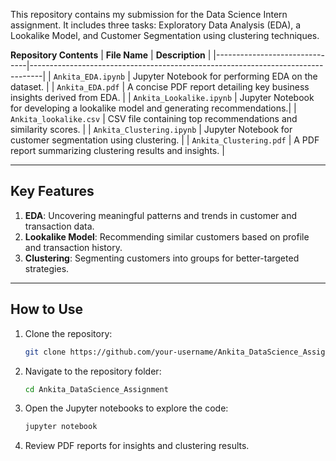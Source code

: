 This repository contains my submission for the Data Science Intern assignment. It includes three tasks: Exploratory Data Analysis (EDA), a Lookalike Model, and Customer Segmentation using clustering techniques.

 **Repository Contents**
| **File Name**                | **Description**                                                                 |
|-------------------------------|---------------------------------------------------------------------------------|
| `Ankita_EDA.ipynb`         | Jupyter Notebook for performing EDA on the dataset.                            |
| `Ankita_EDA.pdf`           | A concise PDF report detailing key business insights derived from EDA.          |
| `Ankita_Lookalike.ipynb`   | Jupyter Notebook for developing a lookalike model and generating recommendations.|
| `Ankita_lookalike.csv`     | CSV file containing top recommendations and similarity scores.                  |
| `Ankita_Clustering.ipynb`  | Jupyter Notebook for customer segmentation using clustering.                    |
| `Ankita_Clustering.pdf`    | A PDF report summarizing clustering results and insights.                       |

---

## **Key Features**
1. **EDA**: Uncovering meaningful patterns and trends in customer and transaction data.
2. **Lookalike Model**: Recommending similar customers based on profile and transaction history.
3. **Clustering**: Segmenting customers into groups for better-targeted strategies.

---

## **How to Use**
1. Clone the repository:
   ```bash
   git clone https://github.com/your-username/Ankita_DataScience_Assignment.git
   ```
2. Navigate to the repository folder:
   ```bash
   cd Ankita_DataScience_Assignment
   ```
3. Open the Jupyter notebooks to explore the code:
   ```bash
   jupyter notebook
   ```
4. Review PDF reports for insights and clustering results.


